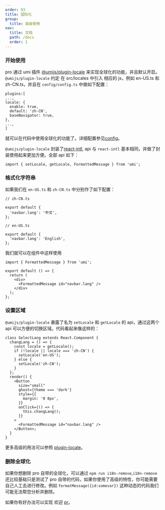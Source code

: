 ```yaml
---
order: 93
title: 国际化
group:
  title: 高级使用
nav:
  title: 文档
  path: /docs
  order: 1
---
```


### 开始使用

pro 通过 umi 插件 [@umijs/plugin-locale](https://github.com/umijs/@umijs/plugin-locale) 来实现全球化的功能，并且默认开启。 `@umijs/plugin-locale` 约定 在 src/locales 中引入 相应的 js，例如 en-US.ts 和 zh-CN.ts，并且在 `config/config.ts` 中做如下配置：

```tsx | pure
plugins:[
...,
locale: {
  enable: true,
  default: 'zh-CN',
  baseNavigator: true,
},
...,
]
```

就可以在代码中使用全球化的功能了。详细配置参见[config](https://umijs.org/zh-CN/plugins/plugin-locale)。

`@umijs/plugin-locale` 封装了[react-intl](https://github.com/yahoo/react-intl), api 与 `react-intl` 基本相同，并做了封装使用起来更加方便。全部 api 如下：

```tsx | pure
import { setLocale, getLocale, FormattedMessage } from 'umi';
```

### 格式化字符串

如果我们在 `en-US.ts` 和 `zh-CN.ts` 中分别作了如下配置：

```tsx | pure
// zh-CN.ts

export default {
  'navbar.lang': '中文',
};

// en-US.ts

export default {
  'navbar.lang': 'English',
};
```

我们就可以在组件中这样使用

```tsx | pure
import { FormattedMessage } from 'umi';

export default () => {
  return (
    <div>
      <FormattedMessage id="navbar.lang" />
    </div>
  );
};
```

### 设置区域

`@umijs/plugin-locale` 暴露了名为 `setLocale` 和 `getLocale` 的 api，通过这两个 api 可以方便的切换区域。代码看起来像这样的：

```tsx | pure
class SelectLang extends React.Component {
  changLang = () => {
    const locale = getLocale();
    if (!locale || locale === 'zh-CN') {
      setLocale('en-US');
    } else {
      setLocale('zh-CN');
    }
  };
  render() {
    <Button
      size="small"
      ghost={theme === 'dark'}
      style={{
        margin: '0 8px',
      }}
      onClick={() => {
        this.changLang();
      }}
    >
      <FormattedMessage id="navbar.lang" />
    </Button>;
  }
}
```

更多高级的用法可以参照 [plugin-locale](https://umijs.org/zh-CN/plugins/plugin-locale)。

### 删除全球化

如果你想删除 pro 自带的全球化，可以通过 `npm run i18n-remove`,`i18n-remove`还比较基础只是测试了 pro 自带的代码，如果你使用了高级的特性，你可能需要自己人工去进行修改。例如 `formatMessage({id:somevar})` 这种动态的代码我们可能无法帮您分析并删除。

如果你有好办法可以实现 欢迎 [pr](https://github.com/ant-design/ant-design-pro-cli)。
